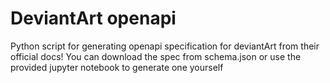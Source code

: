 # DeviantArt openapi

Python script for generating openapi specification for deviantArt from their official docs!
You can download the spec from schema.json or use the provided jupyter notebook to generate one yourself
